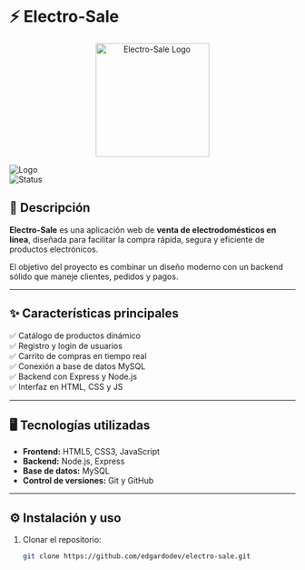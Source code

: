 # ⚡ Electro-Sale  

<p align="center">
  <img src="public/logo.png" alt="Electro-Sale Logo" width="200"/>
</p>

![Logo](https://img.shields.io/badge/Electro--Sale-Ecommerce-blue?style=for-the-badge&logo=shopify)  
![Status](https://img.shields.io/badge/status-en%20desarrollo-orange?style=for-the-badge)  
 

## 🛒 Descripción  
**Electro-Sale** es una aplicación web de **venta de electrodomésticos en línea**, diseñada para facilitar la compra rápida, segura y eficiente de productos electrónicos.  

El objetivo del proyecto es combinar un diseño moderno con un backend sólido que maneje clientes, pedidos y pagos.  

---

## ✨ Características principales  
✅ Catálogo de productos dinámico  
✅ Registro y login de usuarios  
✅ Carrito de compras en tiempo real  
✅ Conexión a base de datos MySQL  
✅ Backend con Express y Node.js  
✅ Interfaz en HTML, CSS y JS  

---

## 🖥️ Tecnologías utilizadas  
- **Frontend:** HTML5, CSS3, JavaScript  
- **Backend:** Node.js, Express  
- **Base de datos:** MySQL  
- **Control de versiones:** Git y GitHub  

---

## ⚙️ Instalación y uso  

1. Clonar el repositorio:  
   ```bash
   git clone https://github.com/edgardodev/electro-sale.git



